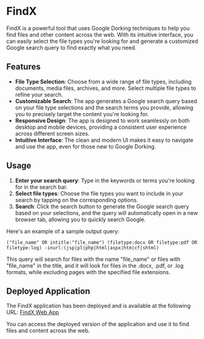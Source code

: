 # FindX

FindX is a powerful tool that uses Google Dorking techniques to help you find files and other content across the web. With its intuitive interface, you can easily select the file types you're looking for and generate a customized Google search query to find exactly what you need.

## Features

- **File Type Selection**: Choose from a wide range of file types, including documents, media files, archives, and more. Select multiple file types to refine your search.
- **Customizable Search**: The app generates a Google search query based on your file type selections and the search terms you provide, allowing you to precisely target the content you're looking for.
- **Responsive Design**: The app is designed to work seamlessly on both desktop and mobile devices, providing a consistent user experience across different screen sizes.
- **Intuitive Interface**: The clean and modern UI makes it easy to navigate and use the app, even for those new to Google Dorking.

## Usage

1. **Enter your search query**: Type in the keywords or terms you're looking for in the search bar.
2. **Select file types**: Choose the file types you want to include in your search by tapping on the corresponding options.
3. **Search**: Click the search button to generate the Google search query based on your selections, and the query will automatically open in a new browser tab, allowing you to quickly search Google.

Here's an example of a sample output query:

```
("file_name" OR intitle:"file_name") (filetype:docx OR filetype:pdf OR filetype:log) -inurl:(jsp|pl|php|html|aspx|htm|cf|shtml)
```

This query will search for files with the name "file_name" or files with "file_name" in the title, and it will look for files in the .docx, .pdf, or .log formats, while excluding pages with the specified file extensions.

## Deployed Application

The FindX application has been deployed and is available at the following URL: [FindX Web App](https://findx24.vercel.app/)


You can access the deployed version of the application and use it to find files and content across the web.

